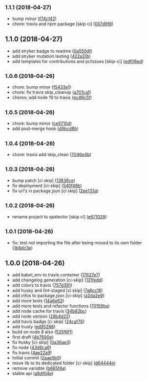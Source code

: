 <a name="1.1.1"></a>
## <small>1.1.1 (2018-04-27)</small>

* bump minor ([f74cf42](https://github.com/lbenie/qselector/commit/f74cf42))
* chore: travis and npm package [skip ci] ([007d9f8](https://github.com/lbenie/qselector/commit/007d9f8))



<a name="1.1.0"></a>
## 1.1.0 (2018-04-27)

* add stryker badge to readme ([0a550df](https://github.com/lbenie/qselector/commit/0a550df))
* add stryker mutation testing ([422a31b](https://github.com/lbenie/qselector/commit/422a31b))
* add templates for contributions and pr/issues [skip-ci] ([edf08ed](https://github.com/lbenie/qselector/commit/edf08ed))



<a name="1.0.6"></a>
## <small>1.0.6 (2018-04-26)</small>

* chore: bump minor ([f5433e1](https://github.com/lbenie/qselector/commit/f5433e1))
* chore: fix travis skip_cleanup ([a701ca1](https://github.com/lbenie/qselector/commit/a701ca1))
* chores: add node 10 to travis ([ec46c5f](https://github.com/lbenie/qselector/commit/ec46c5f))



<a name="1.0.5"></a>
## <small>1.0.5 (2018-04-26)</small>

* chore: bump minor ([ce5710d](https://github.com/lbenie/qselector/commit/ce5710d))
* add post-merge hook ([d9bcd8b](https://github.com/lbenie/qselector/commit/d9bcd8b))



<a name="1.0.4"></a>
## <small>1.0.4 (2018-04-26)</small>

* chore: travis add skip_clean ([7046e4b](https://github.com/lbenie/qselector/commit/7046e4b))



<a name="1.0.3"></a>
## <small>1.0.3 (2018-04-26)</small>

* bump patch [ci skip] ([13836ce](https://github.com/lbenie/qselector/commit/13836ce))
* fix deployment [ci-skip] ([540f48b](https://github.com/lbenie/qselector/commit/540f48b))
* fix url's in package.json [ci skip] ([2ee133a](https://github.com/lbenie/qselector/commit/2ee133a))



<a name="1.0.2"></a>
## <small>1.0.2 (2018-04-26)</small>

* rename project to qselector [skip ci] ([e671029](https://github.com/lbenie/qselect/commit/e671029))



<a name="1.0.1"></a>
## <small>1.0.1 (2018-04-26)</small>

* fix: test not importing the file after being moved to its own folder ([1b8dc3e](https://github.com/lbenie/qselect/commit/1b8dc3e))



<a name="1.0.0"></a>
## 1.0.0 (2018-04-26)

* add babel_env to travis container ([17627e7](https://github.com/lbenie/qselect/commit/17627e7))
* add changelog generation [ci-skip] ([131fedd](https://github.com/lbenie/qselect/commit/131fedd))
* add colors to travis ([757d391](https://github.com/lbenie/qselect/commit/757d391))
* add husky and lint-staged [ci skip] ([7a6cc16](https://github.com/lbenie/qselect/commit/7a6cc16))
* add infos to package.json [ci-skip] ([a2da2e9](https://github.com/lbenie/qselect/commit/a2da2e9))
* add more tests ([14a6e62](https://github.com/lbenie/qselect/commit/14a6e62))
* add more tests and refactor functions ([70159be](https://github.com/lbenie/qselect/commit/70159be))
* add node cache for travis ([34b82bc](https://github.com/lbenie/qselect/commit/34b82bc))
* add node version ([28b4d22](https://github.com/lbenie/qselect/commit/28b4d22))
* add travis badge [ci skip] ([24caf76](https://github.com/lbenie/qselect/commit/24caf76))
* add trusty ([ed95288](https://github.com/lbenie/qselect/commit/ed95288))
* build on node 8 also ([535f6f1](https://github.com/lbenie/qselect/commit/535f6f1))
* first draft ([4b7690e](https://github.com/lbenie/qselect/commit/4b7690e))
* fix husky [ci-skip] ([0a36ae3](https://github.com/lbenie/qselect/commit/0a36ae3))
* fix node ([43d6ca6](https://github.com/lbenie/qselect/commit/43d6ca6))
* fix travis ([4ae22a9](https://github.com/lbenie/qselect/commit/4ae22a9))
* Initial commit ([2aae5b0](https://github.com/lbenie/qselect/commit/2aae5b0))
* move lib to its dedicated folder [ci-skip] ([d64444e](https://github.com/lbenie/qselect/commit/d64444e))
* remove variable ([b665f4a](https://github.com/lbenie/qselect/commit/b665f4a))
* stable api ([a9df04e](https://github.com/lbenie/qselect/commit/a9df04e))



